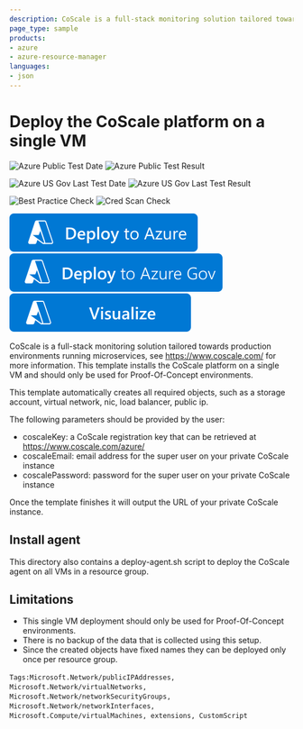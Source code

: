 ```yaml
---
description: CoScale is a full-stack monitoring solution tailored towards production environments running microservices, see https://www.coscale.com/ for more information. This template install the CoScale platform on a single VM and should only be used for Proof-Of-Concept environments.
page_type: sample
products:
- azure
- azure-resource-manager
languages:
- json
---
```

# Deploy the CoScale platform on a single VM

![Azure Public Test Date](https://azurequickstartsservice.blob.core.windows.net/badges/application-workloads/coscale/coscale-dev-env/PublicLastTestDate.svg)
![Azure Public Test Result](https://azurequickstartsservice.blob.core.windows.net/badges/application-workloads/coscale/coscale-dev-env/PublicDeployment.svg)

![Azure US Gov Last Test Date](https://azurequickstartsservice.blob.core.windows.net/badges/application-workloads/coscale/coscale-dev-env/FairfaxLastTestDate.svg)
![Azure US Gov Last Test Result](https://azurequickstartsservice.blob.core.windows.net/badges/application-workloads/coscale/coscale-dev-env/FairfaxDeployment.svg)

![Best Practice Check](https://azurequickstartsservice.blob.core.windows.net/badges/application-workloads/coscale/coscale-dev-env/BestPracticeResult.svg)
![Cred Scan Check](https://azurequickstartsservice.blob.core.windows.net/badges/application-workloads/coscale/coscale-dev-env/CredScanResult.svg)

[![Deploy To Azure](https://raw.githubusercontent.com/Azure/azure-quickstart-templates/master/1-CONTRIBUTION-GUIDE/images/deploytoazure.svg?sanitize=true)](https://portal.azure.com/#create/Microsoft.Template/uri/https%3A%2F%2Fraw.githubusercontent.com%2FAzure%2Fazure-quickstart-templates%2Fmaster%2Fapplication-workloads%2Fcoscale%2Fcoscale-dev-env%2Fazuredeploy.json)
[![Deploy To Azure US Gov](https://raw.githubusercontent.com/Azure/azure-quickstart-templates/master/1-CONTRIBUTION-GUIDE/images/deploytoazuregov.svg?sanitize=true)](https://portal.azure.us/#create/Microsoft.Template/uri/https%3A%2F%2Fraw.githubusercontent.com%2FAzure%2Fazure-quickstart-templates%2Fmaster%2Fapplication-workloads%2Fcoscale%2Fcoscale-dev-env%2Fazuredeploy.json)
[![Visualize](https://raw.githubusercontent.com/Azure/azure-quickstart-templates/master/1-CONTRIBUTION-GUIDE/images/visualizebutton.svg?sanitize=true)](http://armviz.io/#/?load=https%3A%2F%2Fraw.githubusercontent.com%2FAzure%2Fazure-quickstart-templates%2Fmaster%2Fapplication-workloads%2Fcoscale%2Fcoscale-dev-env%2Fazuredeploy.json)

CoScale is a full-stack monitoring solution tailored towards production environments running microservices, see https://www.coscale.com/ for more information.
This template installs the CoScale platform on a single VM and should only be used for Proof-Of-Concept environments.

This template automatically creates all required objects, such as a storage account, virtual network, nic, load balancer, public ip.

The following parameters should be provided by the user:

* coscaleKey: a CoScale registration key that can be retrieved at https://www.coscale.com/azure/
* coscaleEmail: email address for the super user on your private CoScale instance
* coscalePassword: password for the super user on your private CoScale instance

Once the template finishes it will output the URL of your private CoScale instance.

## Install agent

This directory also contains a deploy-agent.sh script to deploy the CoScale agent on all VMs in a resource group.

## Limitations

- This single VM deployment should only be used for Proof-Of-Concept environments.
- There is no backup of the data that is collected using this setup.
- Since the created objects have fixed names they can be deployed only once per resource group.

`Tags:Microsoft.Network/publicIPAddresses, Microsoft.Network/virtualNetworks, Microsoft.Network/networkSecurityGroups, Microsoft.Network/networkInterfaces, Microsoft.Compute/virtualMachines, extensions, CustomScript`
